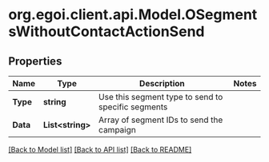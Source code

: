 
# org.egoi.client.api.Model.OSegmentsWithoutContactActionSend

## Properties

Name | Type | Description | Notes
------------ | ------------- | ------------- | -------------
**Type** | **string** | Use this segment type to send to specific segments | 
**Data** | **List&lt;string&gt;** | Array of segment IDs to send the campaign | 

[[Back to Model list]](../README.md#documentation-for-models)
[[Back to API list]](../README.md#documentation-for-api-endpoints)
[[Back to README]](../README.md)

